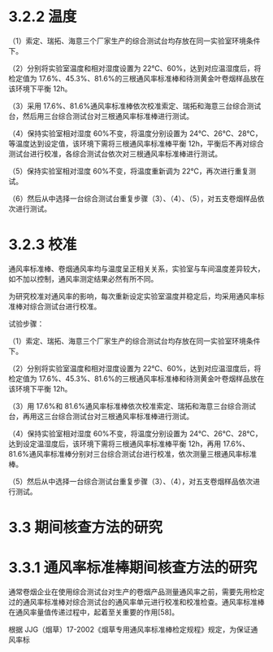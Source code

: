 # 3.2.2 温度

（1）索定、瑞拓、海意三个厂家生产的综合测试台均存放在同一实验室环境条件下。

（2）分别将实验室温度和相对湿度设置为 22℃、60%，达到对应温湿度后，将检定值为 17.6%、45.3%、81.6%的三根通风率标准棒和待测黄金叶卷烟样品放在该环境下平衡 12h。

（3）采用 17.6%、81.6%通风率标准棒依次校准索定、瑞拓和海意三台综合测试台，然后用三台综合测试台对三根通风率标准棒进行测试。

（4）保持实验室相对湿度 60%不变，将温度分别设置为 24℃、26℃、28℃，等温度达到设定值，该环境下需将三根通风率标准棒平衡 12h，平衡后不再对综合测试台进行校准，各综合测试台依次对三根通风率标准棒进行测试。

（5）保持实验室相对湿度 60%不变，将温度重新调为 22℃，再次进行重复测试。

（6）然后从中选择一台综合测试台重复步骤（3）、（4）、（5），对五支卷烟样品依次进行测试。

# 3.2.3 校准

通风率标准棒、卷烟通风率均与温度呈正相关关系，实验室与车间温度差异较大，如不加以控制，通风率测定结果必然有所不同。

为研究校准对通风率的影响，每次重新设定实验室温度并稳定后，均采用通风率标准棒对综合测试台进行校准。

试验步骤：

（1）索定、瑞拓、海意三个厂家生产的综合测试台均存放在同一实验室环境条件下。

（2）分别将实验室温度和相对湿度设置为 22℃、60%，达到对应温湿度后，将检定值为 17.6%、45.3%、81.6%的三根通风率标准棒和待测黄金叶卷烟样品放在该环境下平衡 12h。

（3）用 17.6%和 81.6%通风率标准棒依次校准索定、瑞拓和海意三台综合测试台，再用这三台综合测试台对三根通风率标准棒进行测试。

（4）保持实验室相对湿度 60%不变，将温度分别设置为 24℃、26℃、28℃，达到设定温湿度后，该环境下需将三根通风率标准棒平衡 12h，再用 17.6%、81.6%通风率标准棒分别对三台综合测试台进行校准，依次测量三根通风率标准棒。

（5）然后从中选择一台综合测试台重复步骤（3）、（4），对五支卷烟样品依次进行测试。

# 3.3 期间核查方法的研究

# 3.3.1 通风率标准棒期间核查方法的研究

通常卷烟企业在使用综合测试台对生产的卷烟产品测量通风率之前，需要先用检定过的通风率标准棒对综合测试台的通风率单元进行校准和校准检查。通风率标准棒在通风率量值传递过程中，起着至关重要的作用[58]。

根据 JJG（烟草）17-2002《烟草专用通风率标准棒检定规程》规定，为保证通风率标